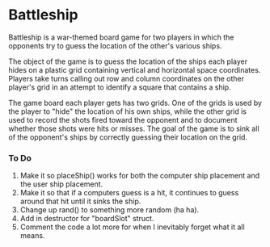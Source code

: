 # Battleship
Battleship is a war-themed board game for two players in which the opponents try to guess the location of the other's various ships.

The object of the game is to guess the location of the ships each player hides on a plastic grid containing vertical and horizontal space coordinates. Players take turns calling out row and column coordinates on the other player's grid in an attempt to identify a square that contains a ship. 

The game board each player gets has two grids. One of the grids is used by the player to "hide" the location of his own ships, while the other grid is used to record the shots fired toward the opponent and to document whether those shots were hits or misses. The goal of the game is to sink all of the opponent's ships by correctly guessing their location on the grid. 


### To Do
1. Make it so placeShip() works for both the computer ship placement and the user ship placement.
2. Make it so that if a computers guess is a hit, it continues to guess around that hit until it sinks the ship.
3. Change up rand() to something more random (ha ha).
4. Add in destructor for "boardSlot" struct.
5. Comment the code a lot more for when I inevitably forget what it all means.
